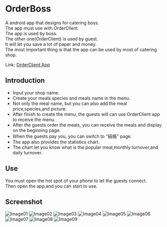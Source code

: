 # OrderBoss
A android app that designs for catering boss.<br>
The app must use with OrderClient.<br>
The app is used by boss.<br>
The other one(OrderClient) is used by guest.<br>
It will let you save a lot of paper and money.<br>
The most important thing is that the app can be used by most of catering shop.

Link: [OrderClient App](https://github.com/EricSyu/OrderClient)

## Introduction
* Input your shop name.
* Create your meals species and meals name in the menu.
* Not only the meal name, but you can also add the meal price,species,and picture.
* After finish to create the menu, the guests will can use OrderClient app to receive the menu.
* After the guests order the meals, you can receive the meals and display on the beginning page.
* When the guests pay you, you can switch to "結帳" page.
* The app also provides the statistics chart.
* The chart let you know what is the popular meal,monthly turnover,and daily turnover.

## Use
You must open the hot spot of your phone to let the guests connect.<br>
Then open the app,and you can start to use.

## Screenshot
![Image01](https://github.com/EricSyu/OrderBoss/blob/master/image/01.png?raw=true)
![Image02](https://github.com/EricSyu/OrderBoss/blob/master/image/02.jpg?raw=true)
![Image03](https://github.com/EricSyu/OrderBoss/blob/master/image/03.jpg?raw=true)
![Image04](https://github.com/EricSyu/OrderBoss/blob/master/image/04.jpg?raw=true)
![Image05](https://github.com/EricSyu/OrderBoss/blob/master/image/05.jpg?raw=true)
![Image06](https://github.com/EricSyu/OrderBoss/blob/master/image/06.jpg?raw=true)
![Image07](https://github.com/EricSyu/OrderBoss/blob/master/image/07.jpg?raw=true)
![Image08](https://github.com/EricSyu/OrderBoss/blob/master/image/08.jpg?raw=true)
![Image09](https://github.com/EricSyu/OrderBoss/blob/master/image/09.jpg?raw=true)
